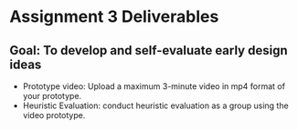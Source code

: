 # Assignment 3 Deliverables

## Goal: To develop and self-evaluate early design ideas
- Prototype video: Upload a maximum 3-minute video in mp4 format of your prototype. 
- Heuristic Evaluation: conduct heuristic evaluation as a group using the video prototype.
